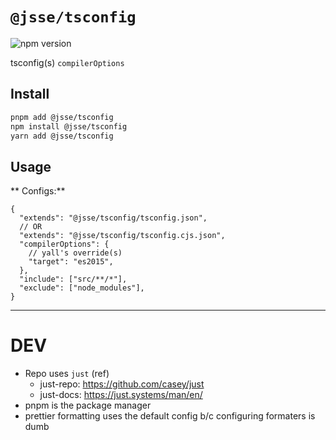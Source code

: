# `@jsse/tsconfig`

![npm version](https://img.shields.io/npm/v/%40jsse%2Ftsconfig)

tsconfig(s) `compilerOptions`

## Install

```bash
pnpm add @jsse/tsconfig
npm install @jsse/tsconfig
yarn add @jsse/tsconfig
```

## Usage

** Configs:**

```jsonc
{
  "extends": "@jsse/tsconfig/tsconfig.json",
  // OR
  "extends": "@jsse/tsconfig/tsconfig.cjs.json",
  "compilerOptions": {
    // yall's override(s)
    "target": "es2015",
  },
  "include": ["src/**/*"],
  "exclude": ["node_modules"],
}
```

---

# DEV

- Repo uses `just` (ref)
  - just-repo: https://github.com/casey/just
  - just-docs: https://just.systems/man/en/
- pnpm is the package manager
- prettier formatting uses the default config b/c configuring formaters is dumb

